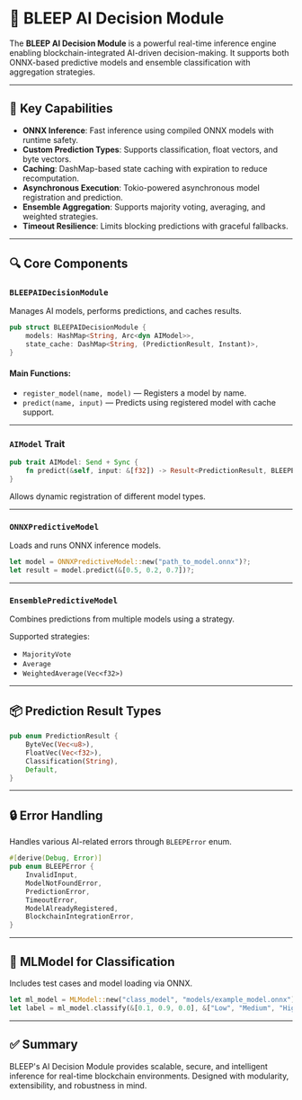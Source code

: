 
# 🤖 BLEEP AI Decision Module

The **BLEEP AI Decision Module** is a powerful real-time inference engine enabling blockchain-integrated AI-driven decision-making. It supports both ONNX-based predictive models and ensemble classification with aggregation strategies.

---

## 🧠 Key Capabilities

- **ONNX Inference**: Fast inference using compiled ONNX models with runtime safety.
- **Custom Prediction Types**: Supports classification, float vectors, and byte vectors.
- **Caching**: DashMap-based state caching with expiration to reduce recomputation.
- **Asynchronous Execution**: Tokio-powered asynchronous model registration and prediction.
- **Ensemble Aggregation**: Supports majority voting, averaging, and weighted strategies.
- **Timeout Resilience**: Limits blocking predictions with graceful fallbacks.

---

## 🔍 Core Components

### `BLEEPAIDecisionModule`
Manages AI models, performs predictions, and caches results.

```rust
pub struct BLEEPAIDecisionModule {
    models: HashMap<String, Arc<dyn AIModel>>,
    state_cache: DashMap<String, (PredictionResult, Instant)>,
}
```

#### Main Functions:
- `register_model(name, model)` — Registers a model by name.
- `predict(name, input)` — Predicts using registered model with cache support.

---

### `AIModel` Trait

```rust
pub trait AIModel: Send + Sync {
    fn predict(&self, input: &[f32]) -> Result<PredictionResult, BLEEPError>;
}
```

Allows dynamic registration of different model types.

---

### `ONNXPredictiveModel`

Loads and runs ONNX inference models.

```rust
let model = ONNXPredictiveModel::new("path_to_model.onnx")?;
let result = model.predict(&[0.5, 0.2, 0.7])?;
```

---

### `EnsemblePredictiveModel`

Combines predictions from multiple models using a strategy.

Supported strategies:
- `MajorityVote`
- `Average`
- `WeightedAverage(Vec<f32>)`

---

## 📦 Prediction Result Types

```rust
pub enum PredictionResult {
    ByteVec(Vec<u8>),
    FloatVec(Vec<f32>),
    Classification(String),
    Default,
}
```

---

## 🔒 Error Handling

Handles various AI-related errors through `BLEEPError` enum.

```rust
#[derive(Debug, Error)]
pub enum BLEEPError {
    InvalidInput,
    ModelNotFoundError,
    PredictionError,
    TimeoutError,
    ModelAlreadyRegistered,
    BlockchainIntegrationError,
}
```

---

## 🧪 MLModel for Classification

Includes test cases and model loading via ONNX.

```rust
let ml_model = MLModel::new("class_model", "models/example_model.onnx")?;
let label = ml_model.classify(&[0.1, 0.9, 0.0], &["Low", "Medium", "High"])?;
```

---

## ✅ Summary

BLEEP's AI Decision Module provides scalable, secure, and intelligent inference for real-time blockchain environments. Designed with modularity, extensibility, and robustness in mind.

